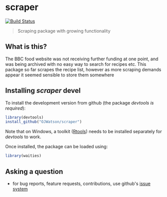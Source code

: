 # scraper
[![Build Status](https://travis-ci.org/OJWatson/scraper.png?branch=master)](https://travis-ci.org/OJWatson/scraper)

> Scraping package with growing functionality

## What is this?

The BBC food website was not receiving further funding at one point, and was being archived with no easy way to search for recipes etc. This package so far scrapes the recipe list, however as more scraping demands appear it seemed sensible to store them somewhere

## Installing *scraper* devel

To install the development version from github (the package *devtools is required*):

```r
library(devtools)
install_github("OJWatson/scraper")
```
Note that on Windows, a toolkit ([Rtools](https://cran.r-project.org/bin/windows/Rtools/)) needs to be installed separately for *devtools* to work. 

Once installed, the package can be loaded using:

```r
library(waities)
```

## Asking a question

- for bug reports, feature requests, contributions, use github's [issue system](https://github.com/OJWatson/scraper/issues)

